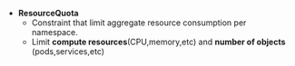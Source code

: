 + **ResourceQuota**  
  + Constraint that limit aggregate resource consumption per namespace.
  + Limit **compute resources**(CPU,memory,etc) and **number of objects** (pods,services,etc)
